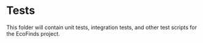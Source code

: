 # Tests
This folder will contain unit tests, integration tests, and other test scripts for the EcoFinds project.
